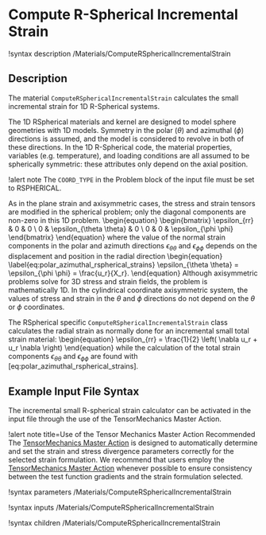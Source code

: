 # Compute R-Spherical Incremental Strain

!syntax description /Materials/ComputeRSphericalIncrementalStrain

## Description

The material `ComputeRSphericalIncrementalStrain` calculates the small incremental strain for 1D
R-Spherical systems.

The 1D RSpherical materials and kernel are designed to model sphere geometries with 1D models.
Symmetry in the polar ($\theta$) and azimuthal ($\phi$) directions is assumed, and the model is
considered to revolve in both of these directions.  In the 1D R-Spherical code, the material
properties, variables (e.g. temperature), and loading conditions are all assumed to be spherically
symmetric: these attributes only depend on the axial position.

!alert note
The `COORD_TYPE` in the Problem block of the input file must be set to RSPHERICAL.

As in the plane strain and axisymmetric cases, the stress and strain tensors are modified in the
spherical problem; only the diagonal components are non-zero in this 1D problem.
\begin{equation}
\begin{bmatrix}
\epsilon_{rr} & 0 & 0 \\
0 & \epsilon_{\theta \theta} & 0 \\
0 & 0 & \epsilon_{\phi \phi}
\end{bmatrix}
\end{equation}
where the value of the normal strain components in the polar and azimuth directions $\epsilon_{\theta
\theta}$ and $\epsilon_{\phi \phi}$ depends on the displacement and position in the radial direction
\begin{equation}
  \label{eq:polar_azimuthal_rspherical_strains}
  \epsilon_{\theta \theta} = \epsilon_{\phi \phi} = \frac{u_r}{X_r}.
\end{equation}
Although axisymmetric problems solve for 3D stress and strain fields, the problem is mathematically
1D.  In the cylindrical coordinate axisymmetric system, the values of stress and strain in the
$\theta$ and $\phi$ directions do not depend on the $\theta$ or $\phi$ coordinates.

The RSpherical specific `ComputeRSphericalIncrementalStrain` class calculates the radial strain as
normally done for an incremental small total strain material:
\begin{equation}
  \epsilon_{rr} = \frac{1}{2} \left( \nabla u_r + u_r \nabla \right)
\end{equation}
while the calculation of the total strain components $\epsilon_{\theta \theta}$ and $\epsilon_{\phi
\phi}$ are found with [eq:polar_azimuthal_rspherical_strains].

## Example Input File Syntax

The incremental small R-spherical strain calculator can be activated in the input file through the
use of the TensorMechanics Master Action.

!alert note title=Use of the Tensor Mechanics Master Action Recommended
The [TensorMechanics Master Action](/systems/Modules/TensorMechanics/Master/index.md) is designed to
automatically determine and set the strain and stress divergence parameters correctly for the
selected strain formulation.  We recommend that users employ the
[TensorMechanics Master Action](/systems/Modules/TensorMechanics/Master/index.md) whenever possible
to ensure consistency between the test function gradients and the strain formulation selected.

!syntax parameters /Materials/ComputeRSphericalIncrementalStrain

!syntax inputs /Materials/ComputeRSphericalIncrementalStrain

!syntax children /Materials/ComputeRSphericalIncrementalStrain
